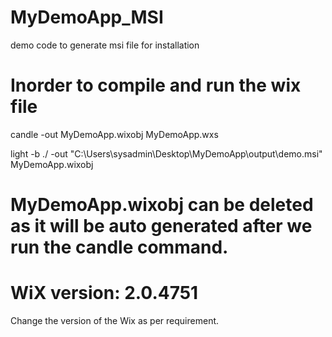 # MyDemoApp_MSI
demo code to generate msi file for installation

# Inorder to compile and run the wix file

candle -out MyDemoApp.wixobj MyDemoApp.wxs

light -b ./ -out "C:\Users\sysadmin\Desktop\MyDemoApp\output\demo.msi" MyDemoApp.wixobj

# MyDemoApp.wixobj can be deleted as it will be auto generated after we run the candle command.
# WiX version: 2.0.4751

Change the version of the Wix as per requirement.
